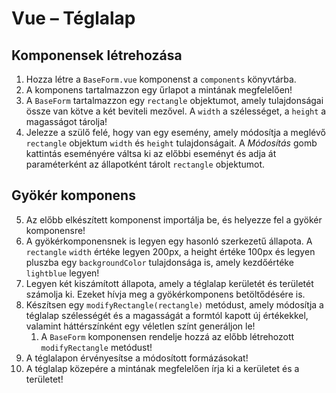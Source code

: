# Vue – Téglalap

## Komponensek létrehozása

1. Hozza létre a `BaseForm.vue` komponenst a `components` könyvtárba.
2. A komponens tartalmazzon egy űrlapot a mintának megfelelően!
3. A `BaseForm` tartalmazzon egy `rectangle` objektumot, amely tulajdonságai össze
van kötve a két beviteli mezővel. A `width` a szélességet, a `height` a magasságot tárolja!
4. Jelezze a szülő felé, hogy van egy esemény, amely módosítja a meglévő `rectangle`
objektum `width` és `height` tulajdonságait. A *Módosítás* gomb kattintás eseményére
váltsa ki az előbbi eseményt és adja át paraméterként az állapotként tárolt `rectangle`
objektumot.

## Gyökér komponens

5. Az előbb elkészített komponenst importálja be, és helyezze fel a gyökér komponensre!
6. A gyökérkomponensnek is legyen egy hasonló szerkezetű állapota. A `rectangle`
`width` értéke legyen 200px, a height értéke 100px és legyen pluszba egy
`backgroundColor` tulajdonsága is, amely kezdőértéke `lightblue` legyen!
7. Legyen két kiszámított állapota, amely a téglalap kerületét és területét számolja ki.
Ezeket hívja meg a gyökérkomponens betöltődésére is.
8. Készítsen egy `modifyRectangle(rectangle)` metódust, amely módosítja a
téglalap szélességét és a magasságát a formtól kapott új értékekkel, valamint
háttérszínként egy véletlen színt generáljon le!
   1. A `BaseForm` komponensen rendelje hozzá az előbb létrehozott
`modifyRectangle` metódust!
9. A téglalapon érvényesítse a módosított formázásokat!
10.   A téglalap közepére a mintának megfelelően írja ki a kerületet és a területet!